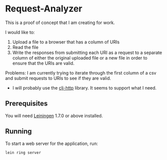 # Request-Analyzer

This is a proof of concept that I am creating for work.

I would like to:

1. Upload a file to a browser that has a column of URIs
2. Read the file
3. Write the responses from submitting each URI as a request to a separate column of either the original uploaded file or a new file in order to ensure that the URIs are valid.

Problems:
I am currently trying to iterate through the first column of a csv and submit requests to URIs to see if they are valid.
* I will probably use the [clj-http](https://github.com/mmcgrana/clj-http) library. It seems to support what I need.

## Prerequisites

You will need [Leiningen][1] 1.7.0 or above installed.

[1]: https://github.com/technomancy/leiningen

## Running

To start a web server for the application, run:

    lein ring server
